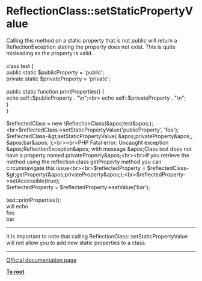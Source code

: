 # ReflectionClass::setStaticPropertyValue



Calling this method on a static property that is not public will return a ReflectionException stating the property does not exist. This is quite misleading as the property is valid.<br><br>class test {<br>    public static $publicProperty = &apos;public&apos;;<br>    private static $privateProperty = &apos;private&apos;;<br><br>    public static function printProperties() {<br>        echo self::$publicProperty . "\n";<br>        echo self::$privateProperty . "\n";<br>    }<br>} <br><br>$reflectedClass = new \ReflectionClass(&apos;test&apos;);<br>$reflectedClass-&gt;setStaticPropertyValue(&apos;publicProperty&apos;, &apos;foo&apos;);<br>$reflectedClass-&gt;setStaticPropertyValue( &apos;privateProperty&apos;, &apos;bar&apos; );<br><br>PHP Fatal error:  Uncaught exception &apos;ReflectionException&apos; with message &apos;Class test does not have a property named privateProperty&apos;<br><br>If you retrieve the method using the reflection class getProperty method you can circumnavigate this issue<br><br>$reflectedProperty = $reflectedClass-&gt;getProperty(&apos;privateProperty&apos;);<br>$reflectedProperty-&gt;setAccessible(true);<br>$reflectedProperty = $reflectedProperty-&gt;setValue(&apos;bar&apos;);<br><br>test::printProperties(); <br>will echo<br>foo<br>bar  

---

It is important to note that calling ReflectionClass::setStaticPropertyValue will not allow you to add new static properties to a class.  

---

[Official documentation page](https://www.php.net/manual/en/reflectionclass.setstaticpropertyvalue.php)

**[To root](/README.md)**